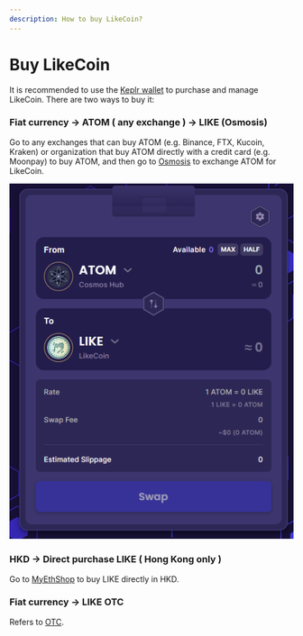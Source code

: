 ```yaml
---
description: How to buy LikeCoin?
---
```


# Buy LikeCoin

It is recommended to use the [Keplr wallet](../wallet/keplr.md) to purchase and manage LikeCoin. There are two ways to buy it:

### Fiat currency -> ATOM ( any exchange ) -> LIKE (Osmosis)

Go to any exchanges that can buy ATOM (e.g. Binance, FTX, Kucoin, Kraken) or organization that buy ATOM directly with a credit card (e.g. Moonpay) to buy ATOM, and then go to [Osmosis](../liquidity/osmosis.md) to exchange ATOM for LikeCoin.

![](<../../.gitbook/assets/ATOM to LIKE.png>)

### HKD -> Direct purchase LIKE ( Hong Kong only )

Go to [MyEthShop](registering-and-trade-in-myethshop.md) to buy LIKE directly in HKD.

### Fiat currency -> LIKE OTC

Refers to [OTC](otc.md).
